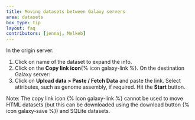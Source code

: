 ```yaml
---
title: Moving datasets between Galaxy servers
area: datasets
box_type: tip
layout: faq
contributors: [jennaj, Melkeb]
---
```


In the origin server:
1. Click on name of the dataset to expand the info.
2. Click on the **Copy link icon**{% icon galaxy-link %}.
On the destination Galaxy server:
3. Click on **Upload data > Paste / Fetch Data** and paste the link. Select attributes, such as genome assembly, if required. Hit the **Start** button.

Note: The copy link icon {% icon galaxy-link %} cannot be used to move HTML datasets (but this can be downloaded using the download button {% icon galaxy-save %}) and SQLite datasets.
